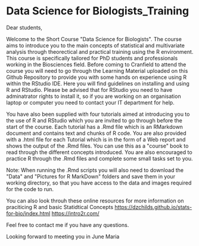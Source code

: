 # Data Science for Biologists_Training

Dear students, 

Welcome to the Short Course "Data Science for Biologists". The course aims to introduce you to the main concepts of statistical and multivariate analysis through theorectical and practical training using the R environment. This course is specifically tailored for PhD students and professionals working in the Biosciences field. 
Before coming to Cranfield to attend the course you will need to go through the Learning Material uploaded on this Github Repository to provide you with some hands on experience using R within the RStudio IDE. 
Here you will find guidelines on installing and using R and RStudio. Please be advised that for RStudio you need to have adminatrator rights to install it, so if you are working on an organisation laptop or computer you need to contact your IT department for help. 

You have also been supplied with four tutorials aimed at introducing you to the use of R and RStudio which you are invited to go through before the start of the course. Each tutorial has a .Rmd file which is an RMarkdown document and contains text and chunks of R code. You are also provided with a .html file for each Tutorial which is in the form of a Web report and shows the output of the .Rmd files. You can use this as a "course" book to read through the different concepts introduced. You are also encouraged to practice R through the .Rmd files and complete some small tasks set to you. 

Note: When running the .Rmd scripts you will also need to download the "Data" and "Pictures for R MarkDown" folders and save them in your working directory, so that you have access to the data and images required for the code to run. 

You can also look throuh these online resources for more information on praciticing R and basic Statidtical Concepts 
https://dzchilds.github.io/stats-for-bio/index.html
https://intro2r.com/

Feel free to contact me if you have any questions. 

Looking forward to meeting you in June
Maria 
